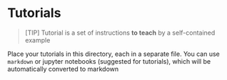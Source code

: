 <!--
SPDX-FileCopyrightText: © 2024 nosludge <https://github.com/nosludge>
SPDX-FileContributor: szymonmaszke <github@maszke.co>

SPDX-License-Identifier: Apache-2.0
-->

# Tutorials

> [TIP]
> Tutorial is a set of instructions __to teach__ by a self-contained example

Place your tutorials in this directory, each in a separate file.
You can use `markdown` or jupyter notebooks (suggested for tutorials),
which will be automatically converted to markdown
